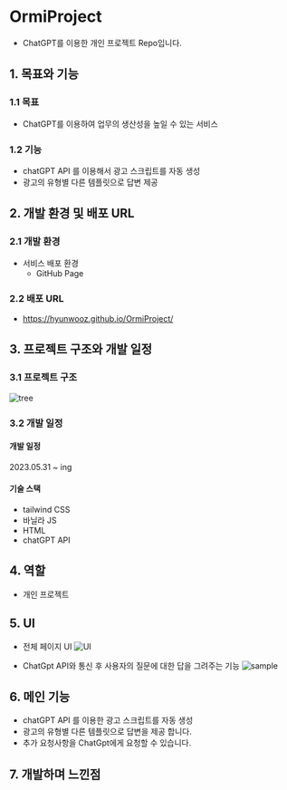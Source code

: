 # OrmiProject

-   ChatGPT를 이용한 개인 프로젝트 Repo입니다.

## 1. 목표와 기능

### 1.1 목표

-   ChatGPT를 이용하여 업무의 생산성을 높일 수 있는 서비스

### 1.2 기능

-   chatGPT API 를 이용해서 광고 스크립트를 자동 생성
-   광고의 유형별 다른 템플릿으로 답변 제공

## 2. 개발 환경 및 배포 URL

### 2.1 개발 환경

-   서비스 배포 환경
    -   GitHub Page

### 2.2 배포 URL

-   https://hyunwooz.github.io/OrmiProject/

## 3. 프로젝트 구조와 개발 일정

### 3.1 프로젝트 구조

![tree](https://github.com/Hyunwooz/OrmiProject/assets/107661525/2ef50f32-6194-4d03-99ea-408af5ab4519)

### 3.2 개발 일정

#### 개발 일정

2023.05.31 ~ ing

#### 기술 스택

-   tailwind CSS
-   바닐라 JS
-   HTML
-   chatGPT API

## 4. 역할

-   개인 프로젝트

## 5. UI

-   전체 페이지 UI
    ![UI](https://github.com/Hyunwooz/OrmiProject/assets/107661525/50bfb928-f579-4656-9585-dd72aa46bc7a)

-   ChatGpt API와 통신 후 사용자의 질문에 대한 답을 그려주는 기능
    ![sample](https://github.com/Hyunwooz/OrmiProject/assets/107661525/3f7a5d78-089c-47f0-8643-d3274bbe5271)

## 6. 메인 기능

-   chatGPT API 를 이용한 광고 스크립트를 자동 생성
-   광고의 유형별 다른 템플릿으로 답변을 제공 합니다.
-   추가 요청사항을 ChatGpt에게 요청할 수 있습니다.

## 7. 개발하며 느낀점
